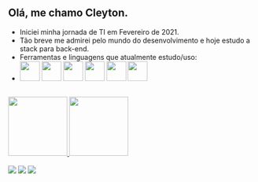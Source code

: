 ## Olá, me chamo Cleyton.
- Iniciei minha jornada de TI em Fevereiro de 2021. 
- Tão breve me admirei pelo mundo do desenvolvimento e hoje estudo a stack para back-end. 
- Ferramentas e linguagens que atualmente estudo/uso:
- <img src="https://lirp.cdn-website.com/9e5fcf4a/dms3rep/multi/opt/SQL-Server-Logo-960w.jpg" height="40" width="40"> <img src="https://cdn.jsdelivr.net/gh/devicons/devicon/icons/csharp/csharp-original.svg" height="40" width="40"/> <img src="https://cdn.jsdelivr.net/gh/devicons/devicon/icons/dot-net/dot-net-original-wordmark.svg" height="40" width="40"/>  <img src="https://cdn.jsdelivr.net/gh/devicons/devicon/icons/dotnetcore/dotnetcore-original.svg" height="40" width="40"/> <img src="https://cdn.jsdelivr.net/gh/devicons/devicon/icons/css3/css3-original-wordmark.svg" height="40" width="40"/> <img src="https://cdn.jsdelivr.net/gh/devicons/devicon/icons/html5/html5-original-wordmark.svg" height="40" width="40"/> 
##

<div>
	<a href="https://github.com/AvlisC">
	<img height="120cm" src="https://github-readme-stats.vercel.app/api/top-langs/?username=AvlisC&theme=tokyonight&layout=compact"/> 
	<img height="120cm" src="https://github-readme-stats.vercel.app/api?username=AvlisC&theme=tokyonight&hide=prs,issues"/>
</div>
<br>
<a href="https://www.linkedin.com/in/cleyton-silva-6638b8216/" alt="linkedin" target="_blank"><img src="https://img.shields.io/badge/LinkedIn-%230077B5.svg?&style=flat-square&logo=linkedin&logoColor=white"></a> <a href="mailto:cleyton.avlis@gmail.com" alt="gmail" target="_blank"><img src="https://img.shields.io/badge/-Gmail-FF0000?style=flat-square&labelColor=FF0000&logo=gmail&logoColor=white&link=mailto:cleyton.avlis@gmail.com>"/></a> <a href="https://github.com/AvlisC" alt="github" target="_blank"><img src="https://img.shields.io/badge/GitHub-000000?&style=flat-square&logo=GitHub&logoColor=white"></a>


